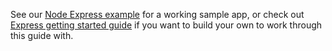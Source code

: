 See our [Node Express example](https://github.com/okta/samples-nodejs-express-4/tree/master/okta-hosted-login) for a working sample app, or check out [Express getting started guide](https://expressjs.com/en/starter/installing.html) if you want to build your own to work through this guide with.